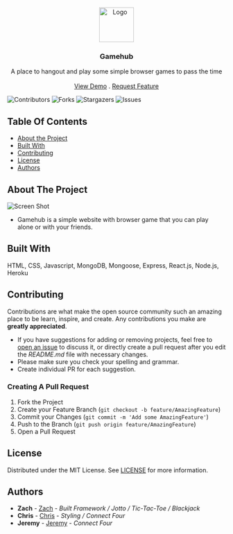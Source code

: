 <br/>
<p align="center">
  <a href="https://github.com/ZOandasan/Gamehub">
    <img src="https://th.bing.com/th/id/R.68a9fd5887075aa8b8b3fe21bfa0009b?rik=vfFXY0PJBa8wAQ&pid=ImgRaw&r=0" alt="Logo" width="80" height="80">
  </a>

  <h3 align="center">Gamehub</h3>

  <p align="center">
    A place to hangout and play some simple browser games to pass the time
    <br/>
    <br/>
    <a href="https://github.com/ZOandasan/Gamehub">View Demo</a>
    .
    <a href="https://github.com/ZOandasan/Gamehub/issues">Request Feature</a>
  </p>
</p>

![Contributors](https://img.shields.io/github/contributors/ZOandasan/Gamehub?color=dark-green) ![Forks](https://img.shields.io/github/forks/ZOandasan/Gamehub?style=social) ![Stargazers](https://img.shields.io/github/stars/ZOandasan/Gamehub?style=social) ![Issues](https://img.shields.io/github/issues/ZOandasan/Gamehub) 

## Table Of Contents

* [About the Project](#about-the-project)
* [Built With](#built-with)
* [Contributing](#contributing)
* [License](#license)
* [Authors](#authors)

## About The Project

![Screen Shot](https://th.bing.com/th/id/R.7a21ff4f9cce0eb438f44554c0b7cd84?rik=4XuFbQybazup%2fg&pid=ImgRaw&r=0)

- Gamehub is a simple website with browser game that you can play alone or with your friends.

## Built With

HTML, CSS, Javascript, MongoDB, Mongoose, Express, React.js, Node.js, Heroku

## Contributing

Contributions are what make the open source community such an amazing place to be learn, inspire, and create. Any contributions you make are **greatly appreciated**.
* If you have suggestions for adding or removing projects, feel free to [open an issue](https://github.com/ZOandasan/Gamehub/issues/new) to discuss it, or directly create a pull request after you edit the *README.md* file with necessary changes.
* Please make sure you check your spelling and grammar.
* Create individual PR for each suggestion.

### Creating A Pull Request

1. Fork the Project
2. Create your Feature Branch (`git checkout -b feature/AmazingFeature`)
3. Commit your Changes (`git commit -m 'Add some AmazingFeature'`)
4. Push to the Branch (`git push origin feature/AmazingFeature`)
5. Open a Pull Request

## License

Distributed under the MIT License. See [LICENSE](https://github.com/ZOandasan/Gamehub/blob/master/LICENSE.md) for more information.

## Authors

* **Zach** - [Zach](https://github.com/ZOandasan/) - *Built Framework / Jotto / Tic-Tac-Toe / Blackjack*
* **Chris** - [Chris](https://github.com/countchrisdo/) - *Styling / Connect Four*
* **Jeremy**  - [Jeremy](https://github.com/jhotz2112/) - *Connect Four*